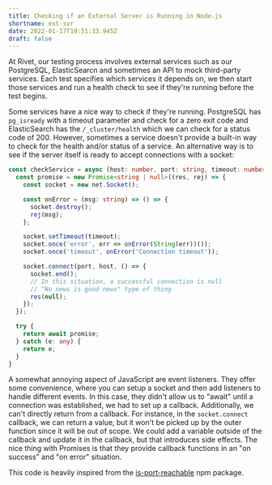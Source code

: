 ```yaml
---
title: Checking if an External Server is Running in Node.js
shortname: ext-svr
date: 2022-01-17T19:51:33.945Z
draft: false
---
```

At Rivet, our testing process involves external services such as our PostgreSQL, ElasticSearcn and sometimes an API to mock third-party services. Each test specifies which services it depends on, we then start those services and run a health check to see if they're running before the test begins.

Some services have a nice way to check if they're running. PostgreSQL has `pg_isready` with a timeout parameter and check for a zero exit code and ElasticSearch has the `/_cluster/health` which we can check for a status code of 200. However, sometimes a service doesn't provide a built-in way to check for the health and/or status of a service. An alternative way is to see if the server itself is ready to accept connections with a socket:

```typescript
const checkService = async (host: number, port: string, timeout: number) => {
  const promise = new Promise<string | null>((res, rej) => {
    const socket = new net.Socket();

    const onError = (msg: string) => () => {
      socket.destroy();
      rej(msg);
    };

    socket.setTimeout(timeout);
    socket.once('error', err => onError(String(err))());
    socket.once('timeout', onError('Connection timeout'));

    socket.connect(port, host, () => {
      socket.end();
      // In this situation, a successful connection is null
      // "No news is good news" type of thing
      res(null); 
    });
  });

  try {
    return await promise;
  } catch (e: any) {
    return e;
  }
}
```

A somewhat annoying aspect of JavaScript are event listeners. They offer some convenience, where you can setup a socket and then add listeners to handle different events. In this case, they didn't allow us to "await" until a connection was established, we had to set up a callback. Additionally, we can't directly return from a callback. For instance, in the `socket.connect` callback, we can return a value, but it won't be picked up by the outer function since it will be out of scope. We could add a variable outside of the callback and update it in the callback, but that introduces side effects. The nice thing with Promises is that they provide callback functions in an "on success" and "on error" situation.

This code is heavily inspired from the [is-port-reachable](https://github.com/sindresorhus/is-port-reachable/blob/main/index.js) npm package.